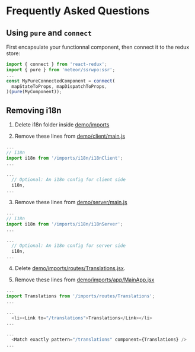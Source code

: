 # Frequently Asked Questions
## Using `pure` and `connect`
First encapsulate your functionnal component, then connect it to the redux store:

```js
import { connect } from 'react-redux';
import { pure } from 'meteor/ssrwpo:ssr';
...
const MyPureConnectedComponent = connect(
  mapStateToProps, mapDispatchToProps,
)(pure(MyComponent));
```

## Removing i18n

1) Delete i18n folder inside [demo/imports](https://github.com/ssr-server/ssr/tree/master/demo/imports)

2) Remove these lines from [demo/client/main.js](https://github.com/ssr-server/ssr/blob/master/demo/client/main.js)
```js
...
// i18n
import i18n from '/imports/i18n/i18nClient';
...

...
  // Optional: An i18n config for client side
  i18n,
...

```

3) Remove these lines from [demo/server/main.js](https://github.com/ssr-server/ssr/blob/master/demo/server/main.js)
```js
...
// i18n
import i18n from '/imports/i18n/i18nServer';
...

...
  // Optional: An i18n config for server side
  i18n,
...

```

4) Delete [demo/imports/routes/Translations.jsx](https://github.com/ssr-server/ssr/tree/master/demo/imports/routes/Translations.jsx).

5) Remove these lines from [demo/imports/app/MainApp.jsx](https://github.com/ssr-server/ssr/blob/master/demo/imports/app/MainApp.jsx)
```js
...
import Translations from '/imports/routes/Translations';
...

...
  <li><Link to="/translations">Translations</Link></li>
...

...
  <Match exactly pattern="/translations" component={Translations} />
...

```
